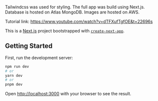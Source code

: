 Tailwindcss was used for styling. The full app was build using Next.js. Database is hosted on Atlas MongoDB. Images are hosted on AWS.

Tutorial link: https://www.youtube.com/watch?v=dTFXufTgfOE&t=22696s

This is a [Next.js](https://nextjs.org/) project bootstrapped with [`create-next-app`](https://github.com/vercel/next.js/tree/canary/packages/create-next-app).

## Getting Started

First, run the development server:

```bash
npm run dev
# or
yarn dev
# or
pnpm dev
```

Open [http://localhost:3000](http://localhost:3000) with your browser to see the result.
